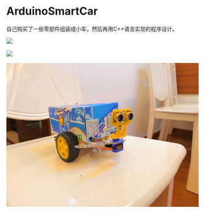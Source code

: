 # ArduinoSmartCar
自己购买了一些零部件组装成小车，然后再用C++语言实现的程序设计。

![](https://github.com/lijunhui/ArduinoSmartCar/blob/master/doc/image/IMG_20190803_091604.jpg)



![](https://github.com/lijunhui/ArduinoSmartCar/blob/master/doc/image/IMG_20190803_091604.jpg)



![](https://github.com/lijunhui/ArduinoSmartCar/blob/master/doc/image/QQ截图20191010113357.png)
